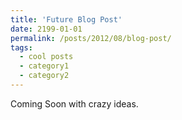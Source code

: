 ```yaml
---
title: 'Future Blog Post'
date: 2199-01-01
permalink: /posts/2012/08/blog-post/
tags:
  - cool posts
  - category1
  - category2
---
```


Coming Soon with crazy ideas.  
<!---
(To disable scheduling of future posts, edit `config.yml` and set `future: false.)
-->
